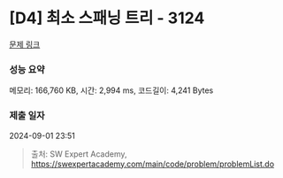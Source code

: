 # [D4] 최소 스패닝 트리 - 3124 

[문제 링크](https://swexpertacademy.com/main/code/problem/problemDetail.do?contestProbId=AV_mSnmKUckDFAWb) 

### 성능 요약

메모리: 166,760 KB, 시간: 2,994 ms, 코드길이: 4,241 Bytes

### 제출 일자

2024-09-01 23:51



> 출처: SW Expert Academy, https://swexpertacademy.com/main/code/problem/problemList.do